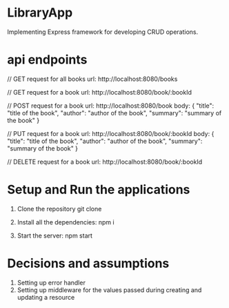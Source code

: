 # LibraryApp

Implementing Express framework for developing CRUD operations.

# api endpoints

// GET request for all books
url: http://localhost:8080/books

// GET request for a book
url: http://localhost:8080/book/:bookId

// POST request for a book
url: http://localhost:8080/book
body: { "title": "title of the book", "author": "author of the book", "summary": "summary of the book" }

// PUT request for a book
url: http://localhost:8080/book/:bookId
body: { "title": "title of the book", "author": "author of the book", "summary": "summary of the book" }

// DELETE request for a book
url: http://localhost:8080/book/:bookId

# Setup and Run the applications

1. Clone the repository
   git clone <repository url>

2. Install all the dependencies: npm i

3. Start the server: npm start

# Decisions and assumptions

1. Setting up error handler
2. Setting up middleware for the values passed during creating and updating a resource
